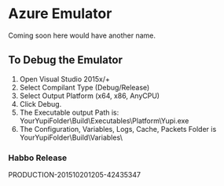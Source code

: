 # Azure Emulator

Coming soon here would have another name.

## To Debug the Emulator
1. Open Visual Studio 2015x/+
2. Select Compilant Type (Debug/Release)
3. Select Output Platform (x64, x86, AnyCPU)
4. Click Debug.
5. The Executable output Path is: YourYupiFolder\Build\Executables\Platform\Yupi.exe
6. The Configuration, Variables, Logs, Cache, Packets Folder is YourYupiFolder\Build\Variables\

### Habbo Release
PRODUCTION-201510201205-42435347
